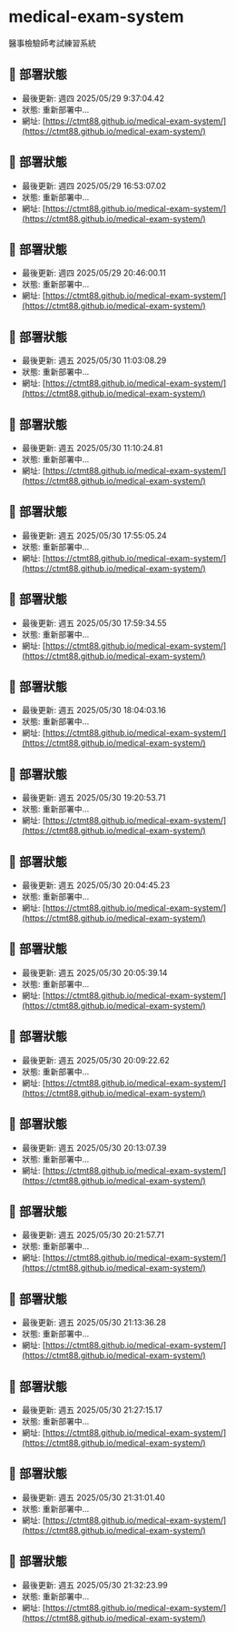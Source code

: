 # medical-exam-system
醫事檢驗師考試練習系統
 
## 🚀 部署狀態 
 
- 最後更新: 週四 2025/05/29  9:37:04.42 
- 狀態: 重新部署中... 
- 網址: [https://ctmt88.github.io/medical-exam-system/](https://ctmt88.github.io/medical-exam-system/) 
 
## 🚀 部署狀態 
 
- 最後更新: 週四 2025/05/29 16:53:07.02 
- 狀態: 重新部署中... 
- 網址: [https://ctmt88.github.io/medical-exam-system/](https://ctmt88.github.io/medical-exam-system/) 
 
## 🚀 部署狀態 
 
- 最後更新: 週四 2025/05/29 20:46:00.11 
- 狀態: 重新部署中... 
- 網址: [https://ctmt88.github.io/medical-exam-system/](https://ctmt88.github.io/medical-exam-system/) 
 
## 🚀 部署狀態 
 
- 最後更新: 週五 2025/05/30 11:03:08.29 
- 狀態: 重新部署中... 
- 網址: [https://ctmt88.github.io/medical-exam-system/](https://ctmt88.github.io/medical-exam-system/) 
 
## 🚀 部署狀態 
 
- 最後更新: 週五 2025/05/30 11:10:24.81 
- 狀態: 重新部署中... 
- 網址: [https://ctmt88.github.io/medical-exam-system/](https://ctmt88.github.io/medical-exam-system/) 
 
## 🚀 部署狀態 
 
- 最後更新: 週五 2025/05/30 17:55:05.24 
- 狀態: 重新部署中... 
- 網址: [https://ctmt88.github.io/medical-exam-system/](https://ctmt88.github.io/medical-exam-system/) 
 
## 🚀 部署狀態 
 
- 最後更新: 週五 2025/05/30 17:59:34.55 
- 狀態: 重新部署中... 
- 網址: [https://ctmt88.github.io/medical-exam-system/](https://ctmt88.github.io/medical-exam-system/) 
 
## 🚀 部署狀態 
 
- 最後更新: 週五 2025/05/30 18:04:03.16 
- 狀態: 重新部署中... 
- 網址: [https://ctmt88.github.io/medical-exam-system/](https://ctmt88.github.io/medical-exam-system/) 
 
## 🚀 部署狀態 
- 最後更新: 週五 2025/05/30 19:20:53.71 
- 狀態: 重新部署中... 
- 網址: [https://ctmt88.github.io/medical-exam-system/](https://ctmt88.github.io/medical-exam-system/) 
 
## 🚀 部署狀態 
- 最後更新: 週五 2025/05/30 20:04:45.23 
- 狀態: 重新部署中... 
- 網址: [https://ctmt88.github.io/medical-exam-system/](https://ctmt88.github.io/medical-exam-system/) 
 
## 🚀 部署狀態 
- 最後更新: 週五 2025/05/30 20:05:39.14 
- 狀態: 重新部署中... 
- 網址: [https://ctmt88.github.io/medical-exam-system/](https://ctmt88.github.io/medical-exam-system/) 
 
## 🚀 部署狀態 
- 最後更新: 週五 2025/05/30 20:09:22.62 
- 狀態: 重新部署中... 
- 網址: [https://ctmt88.github.io/medical-exam-system/](https://ctmt88.github.io/medical-exam-system/) 
 
## 🚀 部署狀態 
- 最後更新: 週五 2025/05/30 20:13:07.39 
- 狀態: 重新部署中... 
- 網址: [https://ctmt88.github.io/medical-exam-system/](https://ctmt88.github.io/medical-exam-system/) 
 
## 🚀 部署狀態 
- 最後更新: 週五 2025/05/30 20:21:57.71 
- 狀態: 重新部署中... 
- 網址: [https://ctmt88.github.io/medical-exam-system/](https://ctmt88.github.io/medical-exam-system/) 
 
## 🚀 部署狀態 
- 最後更新: 週五 2025/05/30 21:13:36.28 
- 狀態: 重新部署中... 
- 網址: [https://ctmt88.github.io/medical-exam-system/](https://ctmt88.github.io/medical-exam-system/) 
 
## 🚀 部署狀態 
- 最後更新: 週五 2025/05/30 21:27:15.17 
- 狀態: 重新部署中... 
- 網址: [https://ctmt88.github.io/medical-exam-system/](https://ctmt88.github.io/medical-exam-system/) 
 
## 🚀 部署狀態 
- 最後更新: 週五 2025/05/30 21:31:01.40 
- 狀態: 重新部署中... 
- 網址: [https://ctmt88.github.io/medical-exam-system/](https://ctmt88.github.io/medical-exam-system/) 
 
## 🚀 部署狀態 
- 最後更新: 週五 2025/05/30 21:32:23.99 
- 狀態: 重新部署中... 
- 網址: [https://ctmt88.github.io/medical-exam-system/](https://ctmt88.github.io/medical-exam-system/) 
